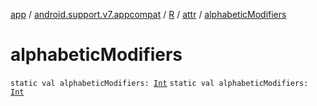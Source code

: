 [app](../../../index.md) / [android.support.v7.appcompat](../../index.md) / [R](../index.md) / [attr](index.md) / [alphabeticModifiers](.)

# alphabeticModifiers

`static val alphabeticModifiers: `[`Int`](https://kotlinlang.org/api/latest/jvm/stdlib/kotlin/-int/index.html)
`static val alphabeticModifiers: `[`Int`](https://kotlinlang.org/api/latest/jvm/stdlib/kotlin/-int/index.html)